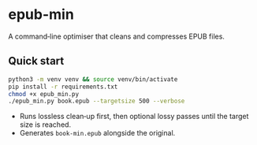 
# epub-min

A command‑line optimiser that cleans and compresses EPUB files.

## Quick start

```bash
python3 -m venv venv && source venv/bin/activate
pip install -r requirements.txt
chmod +x epub_min.py
./epub_min.py book.epub --targetsize 500 --verbose
```

* Runs lossless clean‑up first, then optional lossy passes until the target size is reached.
* Generates `book-min.epub` alongside the original.
